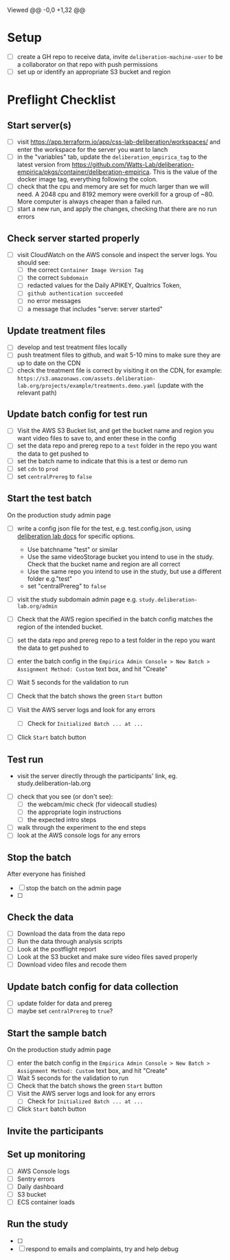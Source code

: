 Viewed
@@ -0,0 +1,32 @@

# Setup

- [ ] create a GH repo to receive data, invite `deliberation-machine-user` to be a collaborator on that repo with push permissions
- [ ] set up or identify an appropriate S3 bucket and region

# Preflight Checklist

## Start server(s)

- [ ] visit https://app.terraform.io/app/css-lab-deliberation/workspaces/ and enter the workspace for the server you want to lanch
- [ ] in the "variables" tab, update the `deliberation_empirica_tag` to the latest version from https://github.com/Watts-Lab/deliberation-empirica/pkgs/container/deliberation-empirica. This is the value of the docker image tag, everything following the colon.
- [ ] check that the cpu and memory are set for much larger than we will need. A 2048 cpu and 8192 memory were overkill for a group of ~80. More computer is always cheaper than a failed run.
- [ ] start a new run, and apply the changes, checking that there are no run errors

## Check server started properly

- [ ] visit CloudWatch on the AWS console and inspect the server logs. You should see:
  - [ ] the correct `Container Image Version Tag`
  - [ ] the correct `Subdomain`
  - [ ] redacted values for the Daily APIKEY, Qualtrics Token,
  - [ ] `github authentication succeeded`
  - [ ] no error messages
  - [ ] a message that includes "serve: server started"

## Update treatment files

- [ ] develop and test treatment files locally
- [ ] push treatment files to github, and wait 5-10 mins to make sure they are up to date on the CDN
- [ ] check the treatment file is correct by visiting it on the CDN, for example: `https://s3.amazonaws.com/assets.deliberation-lab.org/projects/example/treatments.demo.yaml` (update with the relevant path)

## Update batch config for test run

- [ ] Visit the AWS S3 Bucket list, and get the bucket name and region you want video files to save to, and enter these in the config
- [ ] set the data repo and prereg repo to a `test` folder in the repo you want the data to get pushed to
- [ ] set the batch name to indicate that this is a test or demo run
- [ ] set `cdn` to `prod`
- [ ] set `centralPrereg` to `false`

## Start the test batch

On the production study admin page

- [ ] write a config json file for the test, e.g. test.config.json, using [deliberation lab docs](https://deliberation-lab.readthedocs.io/en/latest/batchConfig/) for specific options.

  - Use batchname "test" or similar
  - Use the same videoStorage bucket you intend to use in the study. Check that the bucket name and region are all correct
  - Use the same repo you intend to use in the study, but use a different folder e.g."test"
  - set "centralPrereg" to `false`

- [ ] visit the study subdomain admin page e.g. `study.deliberation-lab.org/admin`

- [ ] Check that the AWS region specified in the batch config matches the region of the intended bucket.
- [ ] set the data repo and prereg repo to a test folder in the repo you want the data to get pushed to
- [ ] enter the batch config in the `Empirica Admin Console > New Batch > Assignment Method: Custom` text box, and hit "Create"
- [ ] Wait 5 seconds for the validation to run
- [ ] Check that the batch shows the green `Start` button
- [ ] Visit the AWS server logs and look for any errors
  - [ ] Check for `Initialized Batch ... at ...`
- [ ] Click `Start` batch button

## Test run

- visit the server directly through the participants' link, eg. study.deliberation-lab.org
- [ ] check that you see (or don't see):
  - [ ] the webcam/mic check (for videocall studies)
  - [ ] the appropriate login instructions
  - [ ] the expected intro steps
- [ ] walk through the experiment to the end steps
- [ ] look at the AWS console logs for any errors

## Stop the batch

After everyone has finished

- [ ] stop the batch on the admin page
- [ ]

## Check the data

- [ ] Download the data from the data repo
- [ ] Run the data through analysis scripts
- [ ] Look at the postflight report
- [ ] Look at the S3 bucket and make sure video files saved properly
- [ ] Download video files and recode them

## Update batch config for data collection

- [ ] update folder for data and prereg
- [ ] maybe set `centralPrereg` to `true`?

## Start the sample batch

On the production study admin page

- [ ] enter the batch config in the `Empirica Admin Console > New Batch > Assignment Method: Custom` text box, and hit "Create"
- [ ] Wait 5 seconds for the validation to run
- [ ] Check that the batch shows the green `Start` button
- [ ] Visit the AWS server logs and look for any errors
  - [ ] Check for `Initialized Batch ... at ...`
- [ ] Click `Start` batch button

## Invite the participants

## Set up monitoring

- [ ] AWS Console logs
- [ ] Sentry errors
- [ ] Daily dashboard
- [ ] S3 bucket
- [ ] ECS container loads

## Run the study

- [ ]
- [ ] respond to emails and complaints, try and help debug
